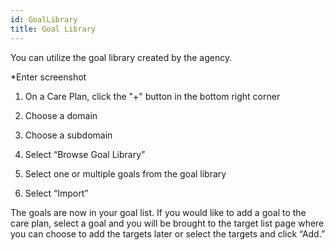 ```yaml
---
id: GoalLibrary
title: Goal Library
---
```

You can utilize the goal library created by the agency.  

*Enter screenshot 

1. On a Care Plan, click the "+" button in the bottom right corner 

2. Choose a domain 

3. Choose a subdomain 

4. Select “Browse Goal Library” 

5. Select one or multiple goals from the goal library 

6. Select “Import”  

The goals are now in your goal list. If you would like to add a goal to the care plan, select a goal and you will be brought to the target list page where you can choose to add the targets later or select the targets and click “Add.” 